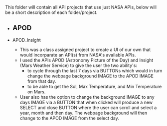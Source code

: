 This folder will contain all API projects that use just NASA APIs, below will be a short description of each folder/project.

* APOD
    - 

* APOD_Insight
    - This was a class assigned project to create a UI of our own that would incorparate an API(s) from NASA's available APIs.
    - I used the APIs APOD (Astronomy Picture of the Day) and Insight (Mars Weather Service) to give the user the two ability's:
        - to cycle through the last 7 days via BUTTONs which would in turn change the webpage background IMAGE to the APOD IMAGE from that day.
        - to be able to get the Sol, Max Temperature, and Min Temperature on Mars.
    - User also has the option to change the background IMAGE to any days IMAGE via a BUTTON that when clicked will produce a new SELECT and close BUTTON where the user can scroll and select a year, month and then day. The webpage background will then change to the APOD IMAGE from the select day.